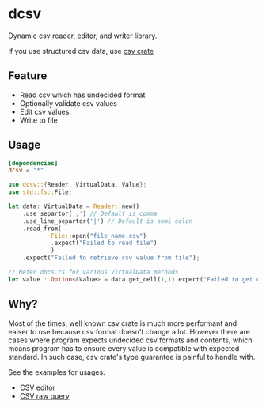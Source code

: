 # dcsv

Dynamic csv reader, editor, and writer library.

If you use structured csv data, use [csv crate](https://crates.io/crates/csv)

## Feature

- Read csv which has undecided format
- Optionally validate csv values
- Edit csv values
- Write to file

## Usage

```toml
[dependencies]
dcsv = "*"
```

```rust
use dcsv::{Reader, VirtualData, Value};
use std::fs::File;

let data: VirtualData = Reader::new()
	.use_separtor(';') // Default is comma
	.use_line_separtor('|') // Default is semi colon
	.read_from(
			File::open("file_name.csv")
			.expect("Failed to read file")
			)
	.expect("Failed to retrieve csv value from file");

// Refer docs.rs for various VirtualData methods
let value : Option<&Value> = data.get_cell(1,1).expect("Failed to get cell");
```

## Why?

Most of the times, well known csv crate is much more performant and eaiser to
use because csv format doesn't change a lot. However there are cases where
program expects undecided csv formats and contents, which means program has to
ensure every value is compatible with expected standard. In such case, csv crate's
type guarantee is painful to handle with.

See the examples for usages.

- [CSV editor](https://github.com/simhyeon/ced)
- [CSV raw query](https://github.com/simhyeon/cindex)
